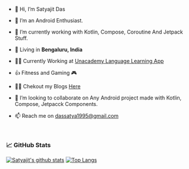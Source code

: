 - 👋 Hi, I’m Satyajit Das
- 👀 I’m an Android Enthusiast.
- 🌱 I’m currently working with Kotlin, Compose, Coroutine And Jetpack Stuff.

- 🗼 Living in **Bengaluru, India**
- 👨‍💻 Currently Working at [Unacademy Language Learning App](https://unacademylanguage.com)
- 👍 Fitness and Gaming 🎮

- 👨‍💻 Chekout my Blogs [Here](https://satyajitdas.tech)

- 💞️ I’m looking to collaborate on Any Android project made with Kotlin, Compose, Jetpacck Components.
- 📫 Reach me on dassatya1995@gmail.com

<br/>


### 📈 GitHub Stats

[![Satyajit's github stats](https://github-readme-stats.vercel.app/api?username=satyajitdas95&show_icons=true&line_height=21&show_icons=true&theme=vue&hide_border=true)](https://github.com/anuraghazra/github-readme-stats)
[![Top Langs](https://github-readme-stats.vercel.app/api/top-langs/?username=satyajitdas95&show_icons=true&layout=compact&theme=vue&hide_border=true)](https://github.com/anuraghazra/github-readme-stats)


<!---
dassatya1995/dassatya1995 is a ✨ special ✨ repository because its `README.md` (this file) appears on your GitHub profile.
You can click the Preview link to take a look at your changes.
--->
